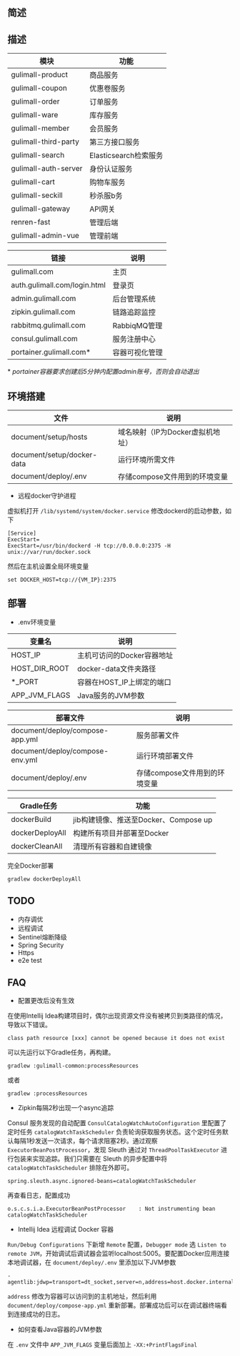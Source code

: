 简述
-
描述
-

|模块|功能|
|---|---|
|gulimall-product    |商品服务             |
|gulimall-coupon     |优惠卷服务            |
|gulimall-order      |订单服务             |
|gulimall-ware       |库存服务             |
|gulimall-member     |会员服务             |
|gulimall-third-party|第三方接口服务          |
|gulimall-search     |Elasticsearch检索服务|
|gulimall-auth-server|身份认证服务           |
|gulimall-cart       |购物车服务            |
|gulimall-seckill    |秒杀服b务             |
|gulimall-gateway    |API网关            |
|renren-fast         |管理后端             |
|gulimall-admin-vue  |管理前端             |

|链接                         |说明        |
|---                         |---       |
|gulimall.com                |主页        |
|auth.gulimall.com/login.html|登录页       |
|admin.gulimall.com          |后台管理系统    |
|zipkin.gulimall.com         |链路追踪监控    |
|rabbitmq.gulimall.com       |RabbiqMQ管理|
|consul.gulimall.com         |服务注册中心    |
|portainer.gulimall.com*     |容器可视化管理   |

\* _portainer容器要求创建后5分钟内配置admin账号，否则会自动退出_

环境搭建
-
|文件                       |说明                  |
|---                       |---                 |
|document/setup/hosts      |域名映射（IP为Docker虚拟机地址）|
|document/setup/docker-data|运行环境所需文件            |
|document/deploy/.env      |存储compose文件用到的环境变量  |

* 远程docker守护进程

虚拟机打开 `/lib/systemd/system/docker.service`
修改dockerd的启动参数，如下
```
[Service]
ExecStart=
ExecStart=/usr/bin/dockerd -H tcp://0.0.0.0:2375 -H unix://var/run/docker.sock
```
然后在主机设置全局环境变量
```
set DOCKER_HOST=tcp://{VM_IP}:2375
```
部署
-
* .env环境变量

|变量名        |说明                   |
|---          |---                    |
|HOST_IP      |主机可访问的Docker容器地址|
|HOST_DIR_ROOT|docker-data文件夹路径   |
|*_PORT       |容器在HOST_IP上绑定的端口|
|APP_JVM_FLAGS|Java服务的JVM参数       |

|部署文件                        |说明                    |
|---                            |---                   |
|document/deploy/compose-app.yml|服务部署文件                |
|document/deploy/compose-env.yml|运行环境部署文件              |
|document/deploy/.env           |存储compose文件用到的环境变量    |

|Gradle任务      |功能                          |
|---            |---                         |
|dockerBuild    |jib构建镜像、推送至Docker、Compose up|
|dockerDeployAll|构建所有项目并部署至Docker            |
|dockerCleanAll |清理所有容器和自建镜像                 |

完全Docker部署
```
gradlew dockerDeployAll
```
TODO
-

* 内存调优
* 远程调试
* Sentinel熔断降级
* Spring Security
* Https
* e2e test

FAQ
-

* 配置更改后没有生效

在使用Intellij Idea构建项目时，偶尔出现资源文件没有被拷贝到类路径的情况，导致以下错误。
```
class path resource [xxx] cannot be opened because it does not exist
```
可以先运行以下Gradle任务，再构建。
```
gradlew :gulimall-common:processResources
```
或者
```
gradlew :processResources
```

* Zipkin每隔2秒出现一个async追踪

Consul 服务发现的自动配置 `ConsulCatalogWatchAutoConfiguration` 里配置了定时任务 `catalogWatchTaskScheduler` 负责轮询获取服务状态。这个定时任务默认每隔1秒发送一次请求，每个请求阻塞2秒。通过观察 `ExecutorBeanPostProcessor`，发现 Sleuth 通过对 `ThreadPoolTaskExecutor` 进行包装来实现追踪。我们只需要在 Sleuth 的异步配置中将 `catalogWatchTaskScheduler` 排除在外即可。
```
spring.sleuth.async.ignored-beans=catalogWatchTaskScheduler
```
再查看日志，配置成功
```
o.s.c.s.i.a.ExecutorBeanPostProcessor    : Not instrumenting bean catalogWatchTaskScheduler
```

* Intellij Idea 远程调试 Docker 容器

`Run/Debug Configurations` 下新增 `Remote` 配置，`Debugger mode` 选 `Listen to remote JVM`，开始调试后调试器会监听localhost:5005。要配置Docker应用连接本地调试器，在 `document/deploy/.env` 里添加以下JVM参数
```
-agentlib:jdwp=transport=dt_socket,server=n,address=host.docker.internal:5005,suspend=y
```
`address` 修改为容器可以访问到的主机地址，然后利用 `document/deploy/compose-app.yml` 重新部署。部署成功后可以在调试器终端看到连接成功的日志。

* 如何查看Java容器的JVM参数

在 `.env` 文件中 `APP_JVM_FLAGS` 变量后面加上 `-XX:+PrintFlagsFinal`
